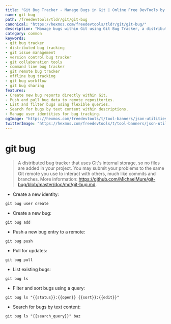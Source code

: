 ```yaml
---
title: "Git Bug Tracker - Manage Bugs in Git | Online Free DevTools by Hexmos"
name: git-bug
path: /freedevtools/tldr/git/git-bug
canonical: "https://hexmos.com/freedevtools/tldr/git/git-bug/"
description: "Manage bugs within Git using Git Bug Tracker, a distributed bug tracking system integrated directly into your Git repository. Collaborate efficiently. Free online tool, no registration required."
category: common
keywords:
- git bug tracker
- distributed bug tracking
- git issue management
- version control bug tracker
- git collaboration tools
- command line bug tracker
- git remote bug tracker
- offline bug tracking
- git bug workflow
- git bug sharing
features:
- Create new bug reports directly within Git.
- Push and pull bug data to remote repositories.
- List and filter bugs using flexible queries.
- Search for bugs by text content within descriptions.
- Manage user identities for bug tracking.
ogImage: "https://hexmos.com/freedevtools/t/tool-banners/json-utilities-banner.png"
twitterImage: "https://hexmos.com/freedevtools/t/tool-banners/json-utilities-banner.png"
---
```


# git bug

> A distributed bug tracker that uses Git's internal storage, so no files are added in your project.
> You may submit your problems to the same Git remote you use to interact with others, much like commits and branches.
> More information: <https://github.com/MichaelMure/git-bug/blob/master/doc/md/git-bug.md>.

- Create a new identity:

`git bug user create`

- Create a new bug:

`git bug add`

- Push a new bug entry to a remote:

`git bug push`

- Pull for updates:

`git bug pull`

- List existing bugs:

`git bug ls`

- Filter and sort bugs using a query:

`git bug ls "{{status}}:{{open}} {{sort}}:{{edit}}"`

- Search for bugs by text content:

`git bug ls "{{search_query}}" baz`
